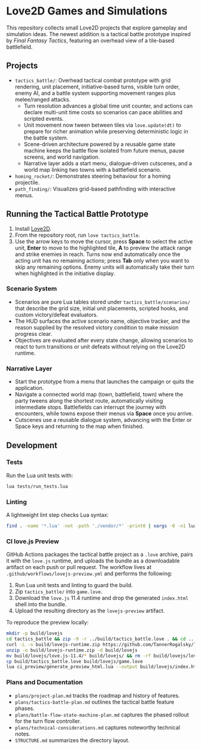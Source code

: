 # Love2D Games and Simulations

This repository collects small Love2D projects that explore gameplay and simulation ideas. The newest addition is a tactical battle prototype inspired by *Final Fantasy Tactics*, featuring an overhead view of a tile-based battlefield.

## Projects

- `tactics_battle/`: Overhead tactical combat prototype with grid rendering, unit placement, initiative-based turns, visible turn order, enemy AI, and a battle system supporting movement ranges plus melee/ranged attacks.
    - Turn resolution advances a global time unit counter, and actions can declare multi-unit time costs so scenarios can pace abilities and scripted events.
    - Unit movement now tween between tiles via `love.update(dt)` to prepare for richer animation while preserving deterministic logic in the battle system.
    - Scene-driven architecture powered by a reusable game state machine keeps the battle flow isolated from future menus, pause screens, and world navigation.
    - Narrative layer adds a start menu, dialogue-driven cutscenes, and a world map linking two towns with a battlefield scenario.
- `homing_rocket/`: Demonstrates steering behaviour for a homing projectile.
- `path_finding/`: Visualizes grid-based pathfinding with interactive menus.

## Running the Tactical Battle Prototype

1. Install [Love2D](https://love2d.org/).
2. From the repository root, run `love tactics_battle`.
3. Use the arrow keys to move the cursor, press **Space** to select the active unit, **Enter** to move to the highlighted tile, **A** to preview the attack range and strike enemies in reach. Turns now end automatically once the acting unit has no remaining actions; press **Tab** only when you want to skip any remaining options. Enemy units will automatically take their turn when highlighted in the initiative display.

### Scenario System

- Scenarios are pure Lua tables stored under `tactics_battle/scenarios/` that describe the grid size, initial unit placements, scripted hooks, and custom victory/defeat evaluators.
- The HUD surfaces the active scenario name, objective tracker, and the reason supplied by the resolved victory condition to make mission progress clear.
- Objectives are evaluated after every state change, allowing scenarios to react to turn transitions or unit defeats without relying on the Love2D runtime.

### Narrative Layer

- Start the prototype from a menu that launches the campaign or quits the application.
- Navigate a connected world map (town, battlefield, town) where the party tweens along the shortest route, automatically visiting intermediate stops. Battlefields can interrupt the journey with encounters, while towns expose their menus via **Space** once you arrive.
- Cutscenes use a reusable dialogue system, advancing with the Enter or Space keys and returning to the map when finished.

## Development

### Tests

Run the Lua unit tests with:

```bash
lua tests/run_tests.lua
```

### Linting

A lightweight lint step checks Lua syntax:

```bash
find . -name '*.lua' -not -path './vendor/*' -print0 | xargs -0 -n1 luac -p
```

### CI love.js Preview

GitHub Actions packages the tactical battle project as a `.love` archive, pairs it with the `love.js` runtime, and uploads the bundle as a downloadable artifact on each push or pull request. The workflow lives at `.github/workflows/lovejs-preview.yml` and performs the following:

1. Run Lua unit tests and linting to guard the build.
2. Zip `tactics_battle/` into `game.love`.
3. Download the `love.js` 11.4 runtime and drop the generated `index.html` shell into the bundle.
4. Upload the resulting directory as the `lovejs-preview` artifact.

To reproduce the preview locally:

```bash
mkdir -p build/lovejs
cd tactics_battle && zip -9 -r ../build/tactics_battle.love . && cd ..
curl -L -o build/lovejs-runtime.zip https://github.com/TannerRogalsky/love.js/releases/download/11.4/love.js-11.4.zip
unzip -o build/lovejs-runtime.zip -d build/lovejs
mv build/lovejs/love.js-11.4/* build/lovejs/ && rm -rf build/lovejs/love.js-11.4
cp build/tactics_battle.love build/lovejs/game.love
lua ci_preview/generate_preview_html.lua --output build/lovejs/index.html
```

### Plans and Documentation

- `plans/project-plan.md` tracks the roadmap and history of features.
- `plans/tactics-battle-plan.md` outlines the tactical battle feature phases.
- `plans/battle-flow-state-machine-plan.md` captures the phased rollout for the turn flow controller.
- `plans/technical-considerations.md` captures noteworthy technical notes.
- `STRUCTURE.md` summarizes the directory layout.
